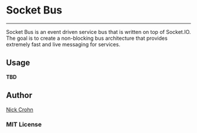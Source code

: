 # Socket Bus
---
Socket Bus is an event driven service bus that is written on top of Socket.IO. The goal is to create a non-blocking bus architecture that provides extremely fast and live messaging for services.

## Usage
**TBD**

## Author
[Nick Crohn](http://nickcrohn.com)


### MIT License
